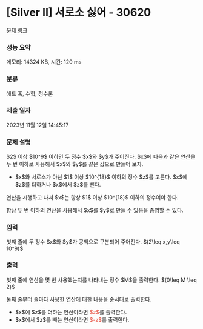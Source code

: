 # [Silver II] 서로소 싫어 - 30620 

[문제 링크](https://www.acmicpc.net/problem/30620) 

### 성능 요약

메모리: 14324 KB, 시간: 120 ms

### 분류

애드 혹, 수학, 정수론

### 제출 일자

2023년 11월 12일 14:45:17

### 문제 설명

<p>$2$ 이상 $10^9$ 이하인 두 정수 $x$와 $y$가 주어진다. $x$에 다음과 같은 연산을 두 번 이하로 사용해서 $x$와 $y$를 같은 값으로 만들어 보자.</p>

<ul>
	<li>$x$와 서로소가 아닌 $1$ 이상 $10^{18}$ 이하의 정수 $z$를 고른다. $x$에 $z$를 더하거나 $x$에서 $z$를 뺀다.</li>
</ul>

<p>연산을 시행하고 나서 $x$는 항상 $1$ 이상 $10^{18}$ 이하의 정수여야 한다.</p>

<p>항상 두 번 이하의 연산을 사용해서 $x$를 $y$로 만들 수 있음을 증명할 수 있다.</p>

### 입력 

 <p>첫째 줄에 두 정수 $x$와 $y$가 공백으로 구분되어 주어진다. $(2\leq x,y\leq 10^9)$</p>

### 출력 

 <p>첫째 줄에 연산을 몇 번 사용했는지를 나타내는 정수 $M$을 출력한다. $(0\leq M \leq 2)$</p>

<p>둘째 줄부터 줄마다 사용한 연산에 대한 내용을 순서대로 출력한다.</p>

<ul>
	<li>$x$에 $z$를 더하는 연산이라면 <span style="color:#e74c3c;">$z$</span>를 출력한다.</li>
	<li>$x$에서 $z$를 빼는 연산이라면 <span style="color:#e74c3c;">$-z$</span>를 출력한다.</li>
</ul>

